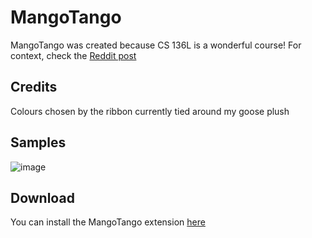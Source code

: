 # MangoTango
MangoTango was created because CS 136L is a wonderful course! For context, check the [Reddit post](https://www.reddit.com/r/uwaterloo/comments/10xyr56/download_mangotango_on_vscode/)
## Credits
Colours chosen by the ribbon currently tied around my goose plush
## Samples
![image](https://user-images.githubusercontent.com/38384400/217702360-0d118f6a-481e-493e-8456-3359c4db33ae.png)
## Download
You can install the MangoTango extension [here](https://marketplace.visualstudio.com/items?itemName=VivianDai.mangotango)